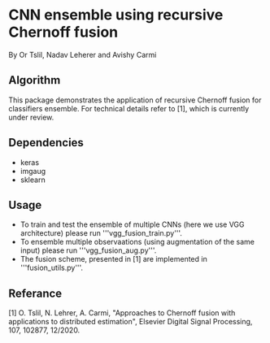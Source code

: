 # CNN ensemble using recursive Chernoff fusion
By Or Tslil, Nadav Leherer and Avishy Carmi

## Algorithm
This package demonstrates the application of recursive Chernoff fusion for classifiers ensemble.
For technical details refer to [1], which is currently under review.

## Dependencies
* keras
* imgaug
* sklearn

## Usage
* To train and test the ensemble of multiple CNNs (here we use VGG architecture) please run '''vgg_fusion_train.py'''.
* To ensemble multiple observaations (using augmentation of the same input) please run '''vgg_fusion_aug.py'''.
* The fusion scheme, presented in [1] are implemented in '''fusion_utils.py'''.

## Referance
[1] O. Tslil, N. Lehrer, A. Carmi, "Approaches to Chernoff fusion with applications to distributed estimation", Elsevier Digital Signal Processing, 107, 102877, 12/2020.

